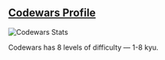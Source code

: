 ## [Codewars Profile](https://www.codewars.com/users/kirabin)

![Codewars Stats](https://www.codewars.com/users/kirabin/badges/large)

Codewars has 8 levels of difficulty — 1-8 kyu.

